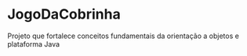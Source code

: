 # JogoDaCobrinha
Projeto que fortalece conceitos fundamentais da orientação a objetos e plataforma Java

